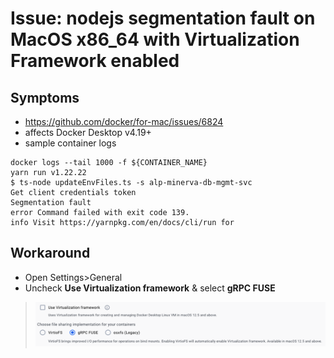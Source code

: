 # Issue: nodejs segmentation fault on MacOS x86_64 with Virtualization Framework enabled

## Symptoms

- https://github.com/docker/for-mac/issues/6824
- affects Docker Desktop v4.19+
- sample container logs

```
docker logs --tail 1000 -f ${CONTAINER_NAME}
yarn run v1.22.22
$ ts-node updateEnvFiles.ts -s alp-minerva-db-mgmt-svc
Get client credentials token
Segmentation fault
error Command failed with exit code 139.
info Visit https://yarnpkg.com/en/docs/cli/run for
```

## Workaround

- Open Settings>General
- Uncheck **Use Virtualization framework** & select **gRPC FUSE**

> ![Docker-Desktop-disable-Virtualization-framework](../../images/docker/disable-Virtualization-framework.png)

